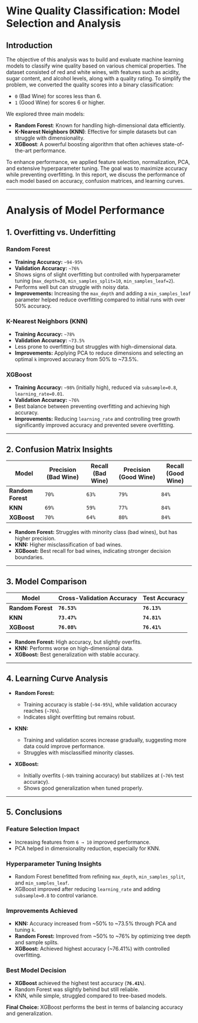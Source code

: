 # Wine Quality Classification: Model Selection and Analysis

## Introduction

The objective of this analysis was to build and evaluate machine learning models to classify wine quality based on various chemical properties. The dataset consisted of red and white wines, with features such as acidity, sugar content, and alcohol levels, along with a quality rating. To simplify the problem, we converted the quality scores into a binary classification:  
- `0` (Bad Wine) for scores less than 6.  
- `1` (Good Wine) for scores 6 or higher.

We explored three main models:
- **Random Forest**: Known for handling high-dimensional data efficiently.  
- **K-Nearest Neighbors (KNN)**: Effective for simple datasets but can struggle with dimensionality.  
- **XGBoost**: A powerful boosting algorithm that often achieves state-of-the-art performance.

To enhance performance, we applied feature selection, normalization, PCA, and extensive hyperparameter tuning. The goal was to maximize accuracy while preventing overfitting. In this report, we discuss the performance of each model based on accuracy, confusion matrices, and learning curves.

---

# Analysis of Model Performance

## 1. Overfitting vs. Underfitting

### **Random Forest**
- **Training Accuracy:** `~94-95%`
- **Validation Accuracy:** `~76%`
- Shows signs of slight overfitting but controlled with hyperparameter tuning (`max_depth=30`, `min_samples_split=10`, `min_samples_leaf=2`).
- Performs well but can struggle with noisy data.
- **Improvements:** Increasing the `max_depth` and adding a `min_samples_leaf` parameter helped reduce overfitting compared to initial runs with over 50% accuracy.

### **K-Nearest Neighbors (KNN)**
- **Training Accuracy:** `~78%`
- **Validation Accuracy:** `~73.5%`
- Less prone to overfitting but struggles with high-dimensional data.
- **Improvements:** Applying PCA to reduce dimensions and selecting an optimal `k` improved accuracy from 50% to ~73.5%.

### **XGBoost**
- **Training Accuracy:** `~98%` (initially high), reduced via `subsample=0.8`, `learning_rate=0.01`.
- **Validation Accuracy:** `~76%`
- Best balance between preventing overfitting and achieving high accuracy.
- **Improvements:** Reducing `learning_rate` and controlling tree growth significantly improved accuracy and prevented severe overfitting.

---

## 2. Confusion Matrix Insights

| Model          | Precision (Bad Wine) | Recall (Bad Wine) | Precision (Good Wine) | Recall (Good Wine) |
|---------------|--------------------|------------------|--------------------|------------------|
| **Random Forest** | `70%` | `63%` | `79%` | `84%` |
| **KNN**        | `69%` | `59%` | `77%` | `84%` |
| **XGBoost**    | `70%` | `64%` | `80%` | `84%` |

- **Random Forest:** Struggles with minority class (bad wines), but has higher precision.
- **KNN:** Higher misclassification of bad wines.
- **XGBoost:** Best recall for bad wines, indicating stronger decision boundaries.

---

## 3. Model Comparison

| Model          | Cross-Validation Accuracy | Test Accuracy |
|---------------|--------------------------|--------------|
| **Random Forest** | **`76.53%`** | **`76.13%`** |
| **KNN**       | **`73.47%`** | **`74.81%`** |
| **XGBoost**   | **`76.08%`** | **`76.41%`** |

- **Random Forest:** High accuracy, but slightly overfits.
- **KNN:** Performs worse on high-dimensional data.
- **XGBoost:** Best generalization with stable accuracy.

---

## 4. Learning Curve Analysis

- **Random Forest:** 
  - Training accuracy is stable (`~94-95%`), while validation accuracy reaches (`~76%`).
  - Indicates slight overfitting but remains robust.

- **KNN:** 
  - Training and validation scores increase gradually, suggesting more data could improve performance.
  - Struggles with misclassified minority classes.

- **XGBoost:**
  - Initially overfits (`~98%` training accuracy) but stabilizes at (`~76%` test accuracy).
  - Shows good generalization when tuned properly.

---

## 5. Conclusions

### **Feature Selection Impact**
- Increasing features from `6 → 10` improved performance.
- PCA helped in dimensionality reduction, especially for KNN.

### **Hyperparameter Tuning Insights**
- Random Forest benefitted from refining `max_depth`, `min_samples_split`, and `min_samples_leaf`.
- XGBoost improved after reducing `learning_rate` and adding `subsample=0.8` to control variance.

### **Improvements Achieved**
- **KNN:** Accuracy increased from ~50% to ~73.5% through PCA and tuning `k`.
- **Random Forest:** Improved from ~50% to ~76% by optimizing tree depth and sample splits.
- **XGBoost:** Achieved highest accuracy (~76.41%) with controlled overfitting.

### **Best Model Decision**
- **XGBoost** achieved the highest test accuracy (**`76.41%`**).
- Random Forest was slightly behind but still reliable.
- KNN, while simple, struggled compared to tree-based models.

**Final Choice:** XGBoost performs the best in terms of balancing accuracy and generalization.
